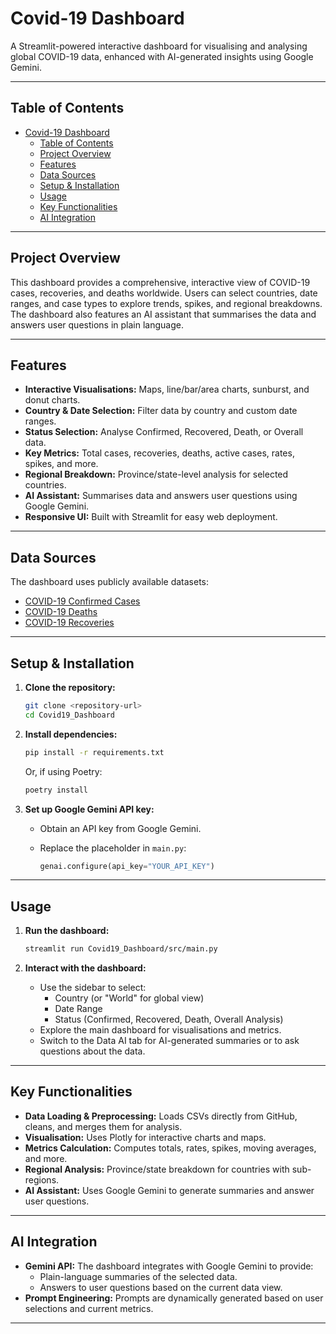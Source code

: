 # Covid-19 Dashboard

A Streamlit-powered interactive dashboard for visualising and analysing global COVID-19 data, enhanced with AI-generated insights using Google Gemini.

---

## Table of Contents

- [Covid-19 Dashboard](#covid-19-dashboard)
  - [Table of Contents](#table-of-contents)
  - [Project Overview](#project-overview)
  - [Features](#features)
  - [Data Sources](#data-sources)
  - [Setup \& Installation](#setup--installation)
  - [Usage](#usage)
  - [Key Functionalities](#key-functionalities)
  - [AI Integration](#ai-integration)

---

## Project Overview

This dashboard provides a comprehensive, interactive view of COVID-19 cases, recoveries, and deaths worldwide. Users can select countries, date ranges, and case types to explore trends, spikes, and regional breakdowns. The dashboard also features an AI assistant that summarises the data and answers user questions in plain language.

---

## Features

- **Interactive Visualisations:** Maps, line/bar/area charts, sunburst, and donut charts.
- **Country & Date Selection:** Filter data by country and custom date ranges.
- **Status Selection:** Analyse Confirmed, Recovered, Death, or Overall data.
- **Key Metrics:** Total cases, recoveries, deaths, active cases, rates, spikes, and more.
- **Regional Breakdown:** Province/state-level analysis for selected countries.
- **AI Assistant:** Summarises data and answers user questions using Google Gemini.
- **Responsive UI:** Built with Streamlit for easy web deployment.

---

## Data Sources

The dashboard uses publicly available datasets:

- [COVID-19 Confirmed Cases](https://raw.githubusercontent.com/nabing259/covid19_casestudy/refs/heads/main/Covid19_casestudy/covid-19-dataset/covid_19_confirmed_v1.csv)
- [COVID-19 Deaths](https://raw.githubusercontent.com/nabing259/covid19_casestudy/refs/heads/main/Covid19_casestudy/covid-19-dataset/covid_19_deaths_v1.csv)
- [COVID-19 Recoveries](https://raw.githubusercontent.com/nabing259/covid19_casestudy/refs/heads/main/Covid19_casestudy/covid-19-dataset/covid_19_recovered_v1.csv)

---

## Setup & Installation

1. **Clone the repository:**

   ```sh
   git clone <repository-url>
   cd Covid19_Dashboard
   ```

2. **Install dependencies:**

   ```sh
   pip install -r requirements.txt
   ```

   Or, if using Poetry:

   ```sh
   poetry install
   ```

3. **Set up Google Gemini API key:**
   - Obtain an API key from Google Gemini.
   - Replace the placeholder in `main.py`:

     ```python
     genai.configure(api_key="YOUR_API_KEY")
     ```

---

## Usage

1. **Run the dashboard:**

   ```sh
   streamlit run Covid19_Dashboard/src/main.py
   ```

2. **Interact with the dashboard:**
   - Use the sidebar to select:
     - Country (or "World" for global view)
     - Date Range
     - Status (Confirmed, Recovered, Death, Overall Analysis)
   - Explore the main dashboard for visualisations and metrics.
   - Switch to the Data AI tab for AI-generated summaries or to ask questions about the data.

---


## Key Functionalities

- **Data Loading & Preprocessing:** Loads CSVs directly from GitHub, cleans, and merges them for analysis.
- **Visualisation:** Uses Plotly for interactive charts and maps.
- **Metrics Calculation:** Computes totals, rates, spikes, moving averages, and more.
- **Regional Analysis:** Province/state breakdown for countries with sub-regions.
- **AI Assistant:** Uses Google Gemini to generate summaries and answer user questions.

---

## AI Integration

- **Gemini API:** The dashboard integrates with Google Gemini to provide:
  - Plain-language summaries of the selected data.
  - Answers to user questions based on the current data view.
- **Prompt Engineering:** Prompts are dynamically generated based on user selections and current metrics.

---
